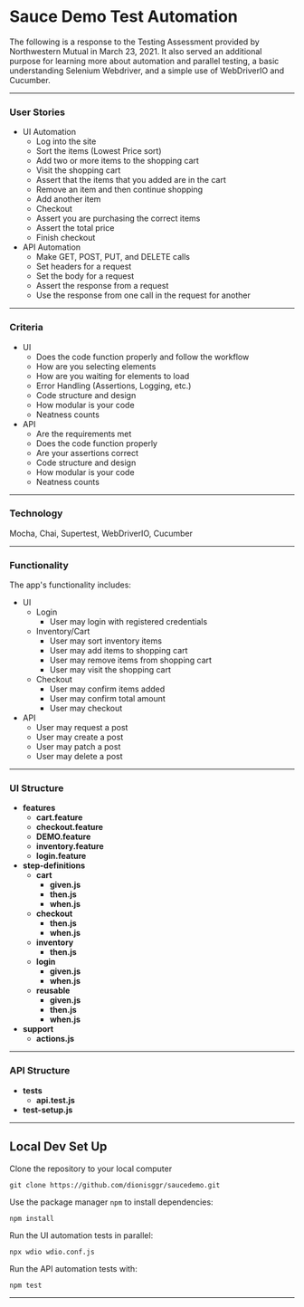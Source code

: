 # Sauce Demo Test Automation
The following is a response to the Testing Assessment provided by Northwestern Mutual in March 23, 2021. It also served an additional purpose for learning more about automation and parallel testing, a basic understanding Selenium Webdriver, and a simple use of WebDriverIO and Cucumber.

---

### User Stories
- UI Automation
  - Log into the site
  - Sort the items (Lowest Price sort)
  - Add two or more items to the shopping cart
  - Visit the shopping cart
  - Assert that the items that you added are in the cart
  - Remove an item and then continue shopping
  - Add another item
  - Checkout
  - Assert you are purchasing the correct items
  - Assert the total price
  - Finish checkout
- API Automation
  - Make GET, POST, PUT, and DELETE calls
  - Set headers for a request
  - Set the body for a request
  - Assert the response from a request
  - Use the response from one call in the request for another

---

### Criteria
* UI
  * Does the code function properly and follow the workflow
  * How are you selecting elements
  * How are you waiting for elements to load
  * Error Handling (Assertions, Logging, etc.)
  * Code structure and design
  * How modular is your code
  * Neatness counts
* API
  * Are the requirements met
  * Does the code function properly
  * Are your assertions correct
  * Code structure and design
  * How modular is your code
  * Neatness counts

---

### Technology
Mocha, Chai, Supertest, WebDriverIO, Cucumber

---

### Functionality
The app's functionality includes:
* UI
  * Login
    * User may login with registered credentials
  * Inventory/Cart
    * User may sort inventory items
    * User may add items to shopping cart
    * User may remove items from shopping cart
    * User may visit the shopping cart
  * Checkout
    * User may confirm items added
    * User may confirm total amount
    * User may checkout
* API
  * User may request a post
  * User may create a post
  * User may patch a post
  * User may delete a post
    
---

### UI Structure
* __features__
  * __cart.feature__
  * __checkout.feature__
  * __DEMO.feature__
  * __inventory.feature__
  * __login.feature__
* __step-definitions__
  * __cart__
    * __given.js__
    * __then.js__
    * __when.js__
  * __checkout__
    * __then.js__
    * __when.js__
  * __inventory__
    * __then.js__
  * __login__
    * __given.js__
    * __when.js__
  * __reusable__
    * __given.js__
    * __then.js__
    * __when.js__
* __support__
  * __actions.js__

---

### API Structure
* __tests__
  * __api.test.js__
* __test-setup.js__

---

## Local Dev Set Up

Clone the repository to your local computer
```
git clone https://github.com/dionisggr/saucedemo.git
```

Use the package manager `npm` to install dependencies:
```
npm install
```

Run the UI automation tests in parallel:
```
npx wdio wdio.conf.js
```

Run the API automation tests with:
```
npm test
```

---